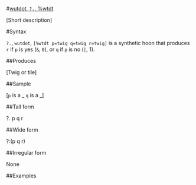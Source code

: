 #[wutdot, `?.`, %wtdt](#wtdt)

[Short description]

#Syntax

`?.`, `wutdot`, `[%wtdt p=twig q=twig r=twig]` is a synthetic hoon
that produces `r` if `p` is yes (`&`, `0`), or `q` if `p` is no
(`|`, 1).

##Produces

[Twig or tile]

##Sample

[`p` is a _
`q` is a _]

##Tall form

?.  p
      q
    r

##Wide form

?:(p q r)

##Irregular form

None

##Examples



